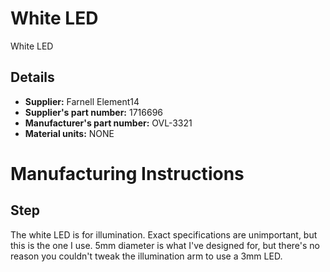# White LED
White LED

## Details
*   **Supplier:** Farnell Element14
*   **Supplier's part number:** 1716696
*   **Manufacturer's part number:** OVL-3321
*   **Material units:** NONE


# Manufacturing Instructions
## Step
The white LED is for illumination.  Exact specifications are unimportant, but this is the one I use.  5mm diameter is what I've designed for, but there's no reason you couldn't tweak the illumination arm to use a 3mm LED.



